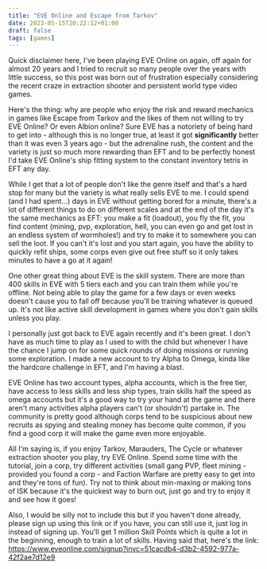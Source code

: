 ```yaml
---
title: "EVE Online and Escape from Tarkov"
date: 2023-05-15T20:22:12+01:00
draft: false
tags: [games]
---
```


Quick disclaimer here, I've been playing EVE Online on again, off again for almost 20 years and I tried to recruit so many people over the years with little success, so this post was born out of frustration especially considering the recent craze in extraction shooter and persistent world type video games.

Here's the thing: why are people who enjoy the risk and reward mechanics in games like Escape from Tarkov and the likes of them not willing to try EVE Online? Or even Albion online? Sure EVE has a notoriety of being hard to get into - although this is no longer true, at least it got **significantly** better than it was even 3 years ago - but the adrenaline rush, the content and the variety is just so much more rewarding than EFT and to be perfectly honest I'd take EVE Online's ship fitting system to the constant inventory tetris in EFT any day.

While I get that a lot of people don't like the genre itself and that's a hard stop for many but the variety is what really sells EVE to me. I could spend (and I had spent...) days in EVE without getting bored for a minute, there's a lot of different things to do on different scales and at the end of the day it's the same mechanics as EFT: you make a fit (loadout), you fly the fit, you find content (mining, pvp, exploration, hell, you can even go and get lost in an endless system of wormholes!) and try to make it to somewhere you can sell the loot. If you can't it's lost and you start again, you have the ability to quickly refit ships, some corps even give out free stuff so it only takes minutes to have a go at it again!

One other great thing about EVE is the skill system. There are more than 400 skills in EVE with 5 tiers each and you can train them while you're offline. Not being able to play the game for a few days or even weeks doesn't cause you to fall off because you'll be training whatever is queued up. It's not like active skill development in games where you don't gain skills unless you play.

I personally just got back to EVE again recently and it's been great. I don't have as much time to play as I used to with the child but whenever I have the chance I jump on for some quick rounds of doing missions or running some exploration. I made a new account to try Alpha to Omega, kinda like the hardcore challenge in EFT, and I'm having a blast.

EVE Online has two account types, alpha accounts, which is the free tier, have access to less skills and less ship types, train skills half the speed as omega accounts but it's a good way to try your hand at the game and there aren't many activities alpha players can't (or shouldn't) partake in. The community is pretty good although corps tend to be suspicious about new recruits as spying and stealing money has become quite common, if you find a good corp it will make the game even more enjoyable.

All I'm saying is, if you enjoy Tarkov, Marauders, The Cycle or whatever extraction shooter you play, try EVE Online. Spend some time with the tutorial, join a corp, try different activities (small gang PVP, fleet mining - provided you found a corp - and Faction Warfare are pretty easy to get into and they're tons of fun). Try not to think about min-maxing or making tons of ISK because it's the quickest way to burn out, just go and try to enjoy it and see how it goes!

Also, I would be silly not to include this but if you haven't done already, please sign up using this link or if you have, you can still use it, just log in instead of signing up. You'll get 1 million Skill Points which is quite a lot in the beginning, enough to train a lot of skills. Having said that, here's the link: https://www.eveonline.com/signup?invc=51cacdb4-d3b2-4592-977a-42f2ae7d12e9
